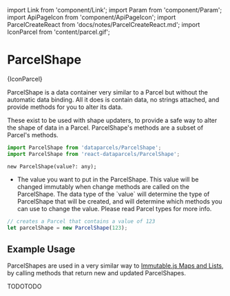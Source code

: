 import Link from 'component/Link';
import Param from 'component/Param';
import ApiPageIcon from 'component/ApiPageIcon';
import ParcelCreateReact from 'docs/notes/ParcelCreateReact.md';
import IconParcel from 'content/parcel.gif';

# ParcelShape

<ApiPageIcon>{IconParcel}</ApiPageIcon>

ParcelShape is a data container very similar to a <Link to="/api/Parcel">Parcel</Link> but without the automatic data binding. All it does is contain data, no strings attached, and provide methods for you to alter its data.

These exist to be used with <Link to="/shape-updaters">shape updaters</Link>, to provide a safe way to alter the shape of data in a Parcel.
ParcelShape's methods are a subset of <Link to="/api/Parcel">Parcel</Link>'s methods.

```js
import ParcelShape from 'dataparcels/ParcelShape';
import ParcelShape from 'react-dataparcels/ParcelShape';
```

```flow
new ParcelShape(value?: any);
```

* <Param name="value" optional type="any" default="undefined" />
  The value you want to put in the ParcelShape. This value will be changed immutably when change methods are called on the ParcelShape. The data type of the `value` will determine the type of ParcelShape that will be created, and will determine which methods you can use to change the value. Please read <Link to="/parcel-types">Parcel types</Link> for more info.

```js
// creates a Parcel that contains a value of 123
let parcelShape = new ParcelShape(123);
```

## Example Usage

ParcelShapes are used in a very similar way to [Immutable.js Maps and Lists](https://facebook.github.io/immutable-js/docs/), by calling methods that return new and updated ParcelShapes.

TODOTODO
